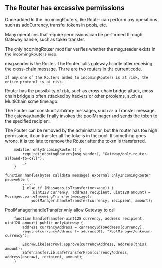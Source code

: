 
## The Router has excessive permissions

Once added to the incomingRouters, the Router can perform any operations such as addCurrency, transfer tokens in pools, etc.

Many operations that require permissions can be performed through Gateway.handle, such as token transfer.

The onlyIncomingRouter modifier verifies whether the msg.sender exists in the incomingRouters map.

msg.sender is the Router. The Router calls gateway.handle after receiving the cross-chain message. There are two routers in the current code.


`If any one of the Routers added to incomingRouters is at risk, the entire protocol is at risk.`

Router has the possibility of risk, such as cross-chain bridge attack, cross-chain bridge is often attacked by hackers or other problems, such as MultiChain some time ago.

The Router can construct arbitrary messages, such as a Transfer message. The gateway.handle finally invokes the poolManager and sends the token to the specified recipient.

The Router can be removed by the administrator, but the router has too high permission, it can transfer all the tokens in the pool. 
If something goes wrong, it is too late to remove the Router after the token is transferred.

```solidity
    modifier onlyIncomingRouter() {
        require(incomingRouters[msg.sender], "Gateway/only-router-allowed-to-call");
        _;
    }
```

```solidity
function handle(bytes calldata message) external onlyIncomingRouter pauseable {
        ......
        } else if (Messages.isTransfer(message)) {
            (uint128 currency, address recipient, uint128 amount) = Messages.parseIncomingTransfer(message);
            poolManager.handleTransfer(currency, recipient, amount);
```

PoolManager.handleTransfer only allow Gateway to call

```solidity
    function handleTransfer(uint128 currency, address recipient, uint128 amount) public onlyGateway {
        address currencyAddress = currencyIdToAddress[currency];
        require(currencyAddress != address(0), "PoolManager/unknown-currency");

        EscrowLike(escrow).approve(currencyAddress, address(this), amount);
        SafeTransferLib.safeTransferFrom(currencyAddress, address(escrow), recipient, amount);
    }
```

